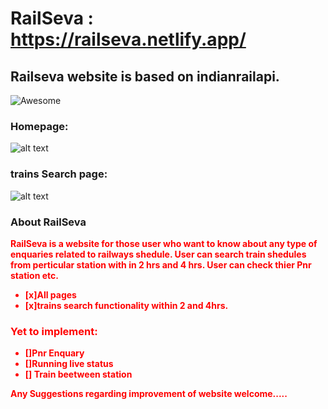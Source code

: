 # RailSeva : https://railseva.netlify.app/
## Railseva website is based on indianrailapi.
![Awesome](https://img.shields.io/badge/Tech%20used-html%20%7C%20javascript%20%7C%20bootstrap-brightgreen)
### Homepage:
![alt text](https://www.linkpicture.com/q/r1_2.png)
### trains Search page:
![alt text](https://www.linkpicture.com/q/r2_2.png)

### About RailSeva

<b style="color:red;"> RailSeva is a website for those user who want to know about any type of enquaries related to railways shedule. User can search train shedules from perticular station with in 2 hrs and 4 hrs. User can check thier Pnr station etc.
  
- [x]All pages
- [x]trains search functionality within 2 and 4hrs.
### Yet to implement:
- []Pnr Enquary
- []Running live status
- [] Train beetween station

Any Suggestions regarding improvement of website welcome.....
